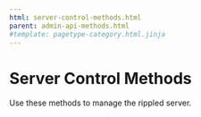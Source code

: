 ```yaml
---
html: server-control-methods.html
parent: admin-api-methods.html
#template: pagetype-category.html.jinja
---
```

# Server Control Methods

Use these methods to manage the rippled server.
